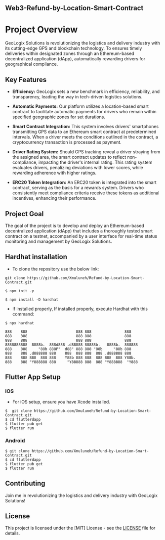 ## Web3-Refund-by-Location-Smart-Contract

# Project Overview

GeoLogix Solutions is revolutionizing the logistics and delivery industry with its cutting-edge GPS and blockchain technology. To ensures timely deliveries within designated zones through an Ethereum-based decentralized application (dApp), automatically rewarding drivers for geographical compliance. 

## Key Features

- **Efficiency:** GeoLogix sets a new benchmark in efficiency, reliability, and transparency, leading the way in tech-driven logistics solutions.
  
- **Automatic Payments:** Our platform utilizes a location-based smart contract to facilitate automatic payments for drivers who remain within specified geographic zones for set durations. 

- **Smart Contract Integration:** This system involves drivers' smartphones transmitting GPS data to an Ethereum smart contract at predetermined intervals. When a driver meets the conditions outlined in the contract, a cryptocurrency transaction is processed as payment.

- **Driver Rating System:** Should GPS tracking reveal a driver straying from the assigned area, the smart contract updates to reflect non-compliance, impacting the driver's internal rating. This rating system evaluates drivers, penalizing deviations with lower scores, while rewarding adherence with higher ratings.

- **ERC20 Token Integration:** An ERC20 token is integrated into the smart contract, serving as the basis for a rewards system. Drivers who consistently meet compliance criteria receive these tokens as additional incentives, enhancing their performance.

## Project Goal

The goal of the project is to develop and deploy an Ethereum-based decentralized application (dApp) that includes a thoroughly tested smart contract on a testnet, accompanied by a user interface for real-time status monitoring and management by GeoLogix Solutions. 


## Hardhat installation
- To clone the repository use the below link:
  
 `git clone https://github.com/Xmuluneh/Refund-by-Location-Smart-Contract.git`

`$ npm init -y`

`$ npm install -D hardhat`

- If installed properly,
If installed properly, execute Hardhat with this command:

```
$ npx hardhat 

888    888                      888 888               888
888    888                      888 888               888
888    888                      888 888               888
8888888888  8888b.  888d888 .d88888 88888b.   8888b.  888888
888    888     "88b 888P"  d88" 888 888 "88b     "88b 888
888    888 .d888888 888    888  888 888  888 .d888888 888
888    888 888  888 888    Y88b 888 888  888 888  888 Y88b.
888    888 "Y888888 888     "Y88888 888  888 "Y888888  "Y888
```


## Flutter App Setup
### iOS

- For iOS setup, ensure you have Xcode installed.

```
$  git clone https://github.com/Xmuluneh/Refund-by-Location-Smart-Contract.git
$ cd flutterdapp
$ flutter pub get
$ flutter run
```
### Android
```
$ git clone https://github.com/Xmuluneh/Refund-by-Location-Smart-Contract.git
$ cd flutterdapp
$ flutter pub get
$ flutter run
```
## Contributing

Join me in revolutionizing the logistics and delivery industry with GeoLogix Solutions!

## License

This project is licensed under the [MIT] License - see the [LICENSE](LICENSE) file for details.